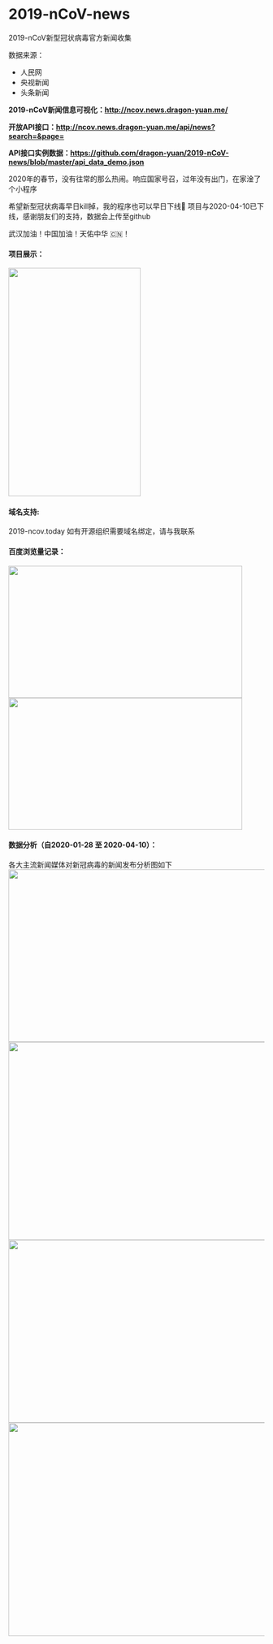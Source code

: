 # 2019-nCoV-news
2019-nCoV新型冠状病毒官方新闻收集

数据来源：

* 人民网
* 央视新闻
* 头条新闻

**2019-nCoV新闻信息可视化：http://ncov.news.dragon-yuan.me/**

**开放API接口：http://ncov.news.dragon-yuan.me/api/news?search=&page=**

**API接口实例数据：https://github.com/dragon-yuan/2019-nCoV-news/blob/master/api_data_demo.json**

2020年的春节，没有往常的那么热闹。响应国家号召，过年没有出门，在家淦了个小程序

希望新型冠状病毒早日kill掉，我的程序也可以早日下线🙏
项目与2020-04-10已下线，感谢朋友们的支持，数据会上传至github

武汉加油！中国加油！天佑中华 🇨🇳！ 

#### 项目展示：
<img src="https://img-dragon-blog.oss-cn-beijing.aliyuncs.com/github/imgs/2019-ncov-news-image.png?x-oss-process=style/webp" width="260px" height="450px">


#### 域名支持:
2019-ncov.today 如有开源组织需要域名绑定，请与我联系

#### 百度浏览量记录：
<img src="https://img-dragon-blog.oss-cn-beijing.aliyuncs.com/github/imgs/2019-ncov-baidu-1.jpg?x-oss-process=style/webp" height="260px" width="460px">
<img src="https://img-dragon-blog.oss-cn-beijing.aliyuncs.com/github/imgs/2019-ncov-baidu-2.jpg?x-oss-process=style/webp" height="260px" width="460px">


#### 数据分析（自2020-01-28 至 2020-04-10）：
各大主流新闻媒体对新冠病毒的新闻发布分析图如下
<img src="https://img-dragon-blog.oss-cn-beijing.aliyuncs.com/github/imgs/ncov/20200418120109.jpg?x-oss-process=style/webp" height="340px" width="730px">
<img src="https://img-dragon-blog.oss-cn-beijing.aliyuncs.com/github/imgs/ncov/20200418115703.jpg?x-oss-process=style/webp" height="390px" width="730px">
<img src="https://img-dragon-blog.oss-cn-beijing.aliyuncs.com/github/imgs/ncov/20200418115713.jpg?x-oss-process=style/webp" height="360px" width="730px">
<img src="https://img-dragon-blog.oss-cn-beijing.aliyuncs.com/github/imgs/ncov/20200418115924.jpg?x-oss-process=style/webp" height="420px" width="730px">
